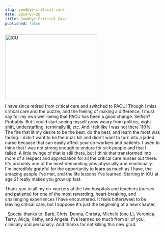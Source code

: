 ```yaml
---
slug: goodbye-critical-care
date: 2014-07-20
title: Goodbye Critical Care
published: false
---
```

<img class="alignleft size-medium wp-image-798" src="https://aladywithalamp.files.wordpress.com/2014/07/83fcb71f8db5535d178a943793a0b3a0.jpg?w=300" alt="ICU" width="300" height="210"/>

I have since retired from critical care and switched to PACU! Though I miss critical care and the puzzle, and the feeling of making a difference, I must say for my own well-being that PACU has been a good change. Selfish? Probably. But I could start seeing myself grow weary from politics, night shift, understaffing, terminally ill, etc. And I felt like I was not there 110%. The fire that lit my desire to be the best, do the best, and learn the most was fading. I didn't want to be the buzz kill and didn't want to turn into a jaded nurse because that can easily affect your co-workers and patients. I used to think that I was not strong enough to endure for sick people and that I failed. A little twinge of that is still there, but I think that transformed into more of a respect and appreciation for all the critical care nurses out there. It's probably one of the most demanding jobs physically and emotionally. I'm incredibly grateful for the opportunity to learn as much as I have, the amazing people I've met, and the life lessons I've learned. Starting in ICU at age 21 really makes you grow up fast.


Thank you to all my co-workers at the two hospitals and teachers (nurses and patients) for one of the most rewarding, heart-breaking, and challenging experiences I have encountered. It feels bittersweet to be leaving critical care, but I suppose it's just the beginning of a new chapter.

 
Special thanks to: Barb, Chris, Donna, Christa, Michele (one L), Veronica, Terry, Alicja, Kathy, and Angela. I've learned so much from all of you, clinically and personally. And thanks for not killing this new grad.